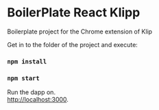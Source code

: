 # BoilerPlate React Klipp

Boilerplate project for the Chrome extension of Klip

Get in to the folder of the project and execute:

### `npm install`
### `npm start`

Run the dapp on.\
[http://localhost:3000](http://localhost:3000).

